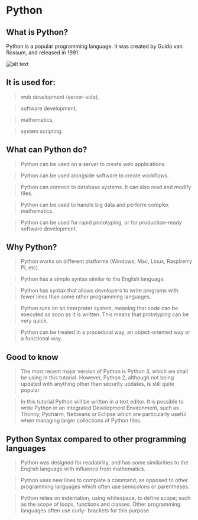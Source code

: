 # Python

## What is Python?
Python is a popular programming language. It was created by Guido van Rossum, and released in 1991.

![alt text](https://cdn.dribbble.com/users/241205/screenshots/4006901/artboard_4.png?compress=1&resize=800x600 "Logo Python")



## It is used for:
>web development (server-side),

>software development,
  
>mathematics,
  
>system scripting.
  
## What can Python do?
>Python can be used on a server to create web applications.

>Python can be used alongside software to create workflows.

>Python can connect to database systems. It can also read and modify files.

>Python can be used to handle big data and perform complex mathematics.

>Python can be used for rapid prototyping, or for production-ready software development.
  
## Why Python?
>Python works on different platforms (Windows, Mac, Linux, Raspberry Pi, etc).

>Python has a simple syntax similar to the English language.

>Python has syntax that allows developers to write programs with fewer lines than some other programming languages.

>Python runs on an interpreter system, meaning that code can be executed as soon as it is written. This means that prototyping can be very quick.

>Python can be treated in a procedural way, an object-oriented way or a functional way.
  
## Good to know
>The most recent major version of Python is Python 3, which we shall be using in this tutorial. However, Python 2, although not being updated with anything other   than security updates, is still quite popular.

>In this tutorial Python will be written in a text editor. It is possible to write Python in an Integrated Development Environment, such as Thonny, Pycharm,         Netbeans or Eclipse which are particularly useful when managing larger collections of Python files.
  
## Python Syntax compared to other programming languages
>Python was designed for readability, and has some similarities to the English language with influence from mathematics.

>Python uses new lines to complete a command, as opposed to other programming languages which often use semicolons or parentheses.

>Python relies on indentation, using whitespace, to define scope; such as the scope of loops, functions and classes. Other programming languages often use curly-   brackets for this purpose.
